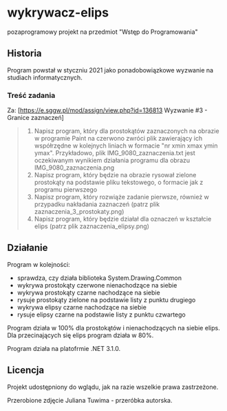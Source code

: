 # wykrywacz-elips
pozaprogramowy projekt na przedmiot "Wstęp do Programowania"

## Historia
Program powstał w styczniu 2021 jako ponadobowiązkowe wyzwanie na studiach informatycznych.
### Treść zadania
Za: [https://e.sggw.pl/mod/assign/view.php?id=136813 Wyzwanie #3 - Granice zaznaczeń]
>1) Napisz program, który dla prostokątów zaznaczonych na obrazie w programie Paint na czerwono zwróci plik zawierający ich współrzędne w kolejnych liniach w formacie "nr xmin xmax ymin ymax".
>Przykładowo, plik IMG_9080_zaznaczenia.txt jest oczekiwanym wynikiem działania programu dla obrazu IMG_9080_zaznaczenia.png
>2) Napisz program, który będzie na obrazie rysował zielone prostokąty na podstawie pliku tekstowego, o formacie jak z programu pierwszego
>3) Napisz program, który rozwiąże zadanie pierwsze, również w przypadku nakładania zaznaczeń (patrz plik zaznaczenia_3_prostokaty.png)
>4) Napisz program, który będzie działał dla oznaczeń w kształcie elips (patrz plik zaznaczenia_elipsy.png)
>
## Działanie
Program w kolejności:
* sprawdza, czy działa biblioteka System.Drawing.Common
* wykrywa prostokąty czerwone nienachodzące na siebie
* wykrywa prostokąty czarne nachodzące na siebie
* rysuje prostokąty zielone na podstawie listy z punktu drugiego
* wykrywa elipsy czarne nachodzące na siebie
* rysuje elipsy czarne na podstawie listy z punktu czwartego

Program działa w 100% dla prostokątów i nienachodzących na siebie elips. Dla przecinających się elips program działa w 80%.

Program działa na platofrmie .NET 3.1.0.
## Licencja
Projekt udostępniony do wglądu, jak na razie wszelkie prawa zastrzeżone.

Przerobione zdjęcie Juliana Tuwima - przeróbka autorska.
